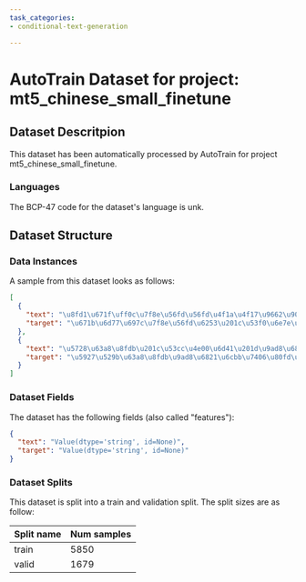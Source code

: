 ```yaml
---
task_categories:
- conditional-text-generation

---
```

# AutoTrain Dataset for project: mt5_chinese_small_finetune

## Dataset Descritpion

This dataset has been automatically processed by AutoTrain for project mt5_chinese_small_finetune.

### Languages

The BCP-47 code for the dataset's language is unk.

## Dataset Structure

### Data Instances

A sample from this dataset looks as follows:

```json
[
  {
    "text": "\u8fd1\u671f\uff0c\u7f8e\u56fd\u56fd\u4f1a\u4f17\u9662\u901a\u8fc7\u6cd5\u6848\uff0c\u91cd\u7533\u7f8e\u56fd\u5bf9\u53f0\u6e7e\u7684\u627f\u8bfa\u3002\u5bf9\u6b64\uff0c\u4e2d\u56fd\u5916\u4ea4\u90e8\u53d1\u8a00\u4eba\u8868\u793a\uff0c\u6709\u5173\u6cd5\u6848\u4e25\u91cd\u8fdd\u53cd\u4e00\u4e2a\u4e2d\u56fd\u539f\u5219\u548c\u4e2d\u7f8e\u4e09\u4e2a\u8054\u5408\u516c\u62a5\u89c4\u5b9a\uff0c\u7c97\u66b4\u5e72\u6d89\u4e2d\u56fd\u5185\u653f\uff0c\u4e2d\u65b9\u5bf9\u6b64\u575a\u51b3\u53cd\u5bf9\u5e76\u5df2\u5411\u7f8e\u65b9\u63d0\u51fa\u4e25\u6b63\u4ea4\u6d89\u3002\n\u4e8b\u5b9e\u4e0a\uff0c\u4e2d[...]",
    "target": "\u671b\u6d77\u697c\u7f8e\u56fd\u6253\u201c\u53f0\u6e7e\u724c\u201d\u662f\u5371\u9669\u7684\u8d4c\u535a"
  },
  {
    "text": "\u5728\u63a8\u8fdb\u201c\u53cc\u4e00\u6d41\u201d\u9ad8\u6821\u5efa\u8bbe\u8fdb\u7a0b\u4e2d\uff0c\u6211\u4eec\u8981\u7d27\u7d27\u56f4\u7ed5\u4e3a\u515a\u80b2\u4eba\u3001\u4e3a\u56fd\u80b2\u624d\uff0c\u627e\u51c6\u95ee\u9898\u3001\u7834\u89e3\u96be\u9898\uff0c\u4ee5\u4e00\u6d41\u610f\u8bc6\u548c\u62c5\u5f53\u7cbe\u795e\uff0c\u5927\u529b\u63a8\u8fdb\u9ad8\u6821\u7684\u6cbb\u7406\u80fd\u529b\u5efa\u8bbe\u3002\n\u589e\u5f3a\u653f\u6cbb\u5f15\u9886\u529b\u3002\u575a\u6301\u515a\u5bf9\u9ad8\u6821\u5de5\u4f5c\u7684\u5168\u9762\u9886\u5bfc\uff0c\u59cb\u7ec8\u628a\u653f\u6cbb\u5efa\u8bbe\u6446\u5728[...]",
    "target": "\u5927\u529b\u63a8\u8fdb\u9ad8\u6821\u6cbb\u7406\u80fd\u529b\u5efa\u8bbe"
  }
]
```

### Dataset Fields

The dataset has the following fields (also called "features"):

```json
{
  "text": "Value(dtype='string', id=None)",
  "target": "Value(dtype='string', id=None)"
}
```

### Dataset Splits

This dataset is split into a train and validation split. The split sizes are as follow:

| Split name   | Num samples         |
| ------------ | ------------------- |
| train        | 5850 |
| valid        | 1679 |
